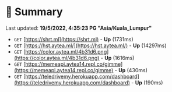 # 📖 Summary
Last updated: **19/5/2022, 4:35:23 PG "Asia/Kuala_Lumpur"**

- `GET` [https://shrt.ml](https://shrt.ml) - **Up** (1731ms)
- `GET` [https://hst.aytea.ml/](https://hst.aytea.ml/) - **Up** (14297ms)
- `GET` [https://color.aytea.ml/4b31d6.png](https://color.aytea.ml/4b31d6.png) - **Up** (1616ms)
- `GET` [https://memeapi.aytea14.repl.co/gimme](https://memeapi.aytea14.repl.co/gimme) - **Up** (430ms)
- `GET` [https://teledrivemy.herokuapp.com/dashboard](https://teledrivemy.herokuapp.com/dashboard) - **Up** (190ms)
